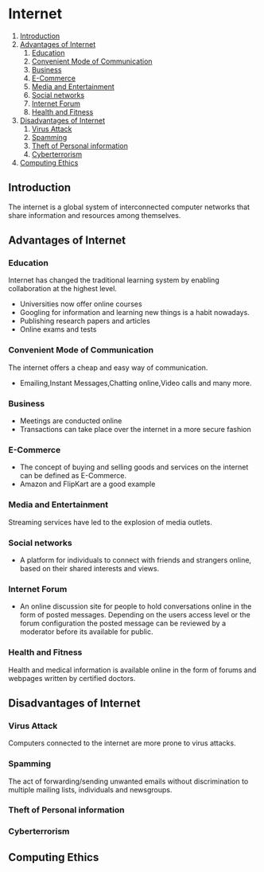 # Internet
1. [Introduction](#introduction)
2. [Advantages of Internet](#advantages-of-internet)
   1. [Education](#education)
   2. [Convenient Mode of Communication](#convenient-mode-of-communication)
   3. [Business](#business)
   4. [E-Commerce](#e-commerce)
   5. [Media and Entertainment](#media-and-entertainment)
   6. [Social networks](#social-networks)
   7. [Internet Forum](#internet-forum)
   8. [Health and Fitness](#health-and-fitness)
3. [Disadvantages of Internet](#disadvantages-of-internet)
   1. [Virus Attack](#virus-attack)
   2. [Spamming](#spamming)
   3. [Theft of Personal information](#theft-of-personal-information)
   4. [Cyberterrorism](#cyberterrorism)
4. [Computing Ethics](#computing-ethics)


## Introduction
The internet is a global system of interconnected computer networks that share information and resources among themselves.

## Advantages of Internet
### Education
Internet has changed the traditional learning system by enabling collaboration at the highest level.
- Universities now offer online courses
- Googling for information and learning new things is a habit nowadays.
- Publishing research papers and articles
- Online exams and tests

### Convenient Mode of Communication
The internet offers a cheap and easy way of communication.
- Emailing,Instant Messages,Chatting online,Video calls and many more.

### Business
- Meetings are conducted online
- Transactions can take place over the internet in a more secure fashion

### E-Commerce
- The concept of buying and selling goods and services on the internet can be defined as E-Commerce.
- Amazon and FlipKart are a good example
  
### Media and Entertainment
Streaming services have led to the explosion of media outlets.

### Social networks
- A platform for individuals to connect with friends and strangers online, based on their shared interests and views.

### Internet Forum
- An online discussion site for people to hold conversations online in the form of posted messages. Depending on the users access level or the forum configuration the posted message can be reviewed by a moderator before its available for public.

### Health and Fitness
Health and medical information is available online in the form of forums and webpages written by certified doctors.

## Disadvantages of Internet
### Virus Attack
Computers connected to the internet are more prone to virus attacks.
### Spamming
The act of forwarding/sending unwanted emails without discrimination to multiple mailing lists, individuals and newsgroups.
### Theft of Personal information
### Cyberterrorism
## Computing Ethics
